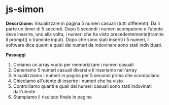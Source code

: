 # js-simon

**Descrizione:**
Visualizzare in pagina 5 numeri casuali (tutti differenti). Da lì parte un timer di 5 secondi.
Dopo 5 secondi i numeri scompaiono e l’utente deve inserire, uno alla volta, i numeri che ha visto precedentemente(tramite il prompt() o traminte input).
Dopo che sono stati inseriti i 5 numeri, il software dice quanti e quali dei numeri da indovinare sono stati individuati.

**Passaggi**

1. Creiamo un array vuoto per memorizzare i numeri casuali
2. Generiamo 5 numeri casuali diversi e li inseriamo nell'array
3. Visualizziamo i numeri in pagina per 5 secondi prima che scompaiano 
4. Chiediamo all'utente di inserire i numeri che ha visto
5. Controlliamo quanti e quali dei numeri casuali sono stati indovinati dall'utente
6. Stampiamo il risultato finale in pagina